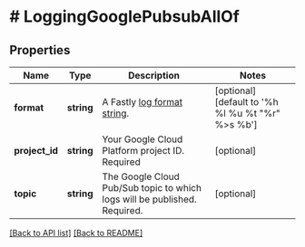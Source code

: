# # LoggingGooglePubsubAllOf

## Properties

Name | Type | Description | Notes
------------ | ------------- | ------------- | -------------
**format** | **string** | A Fastly [log format string](https://docs.fastly.com/en/guides/custom-log-formats). | [optional] [default to '%h %l %u %t "%r" %&gt;s %b']
**project_id** | **string** | Your Google Cloud Platform project ID. Required | [optional]
**topic** | **string** | The Google Cloud Pub/Sub topic to which logs will be published. Required. | [optional]

[[Back to API list]](../../README.md#endpoints) [[Back to README]](../../README.md)
